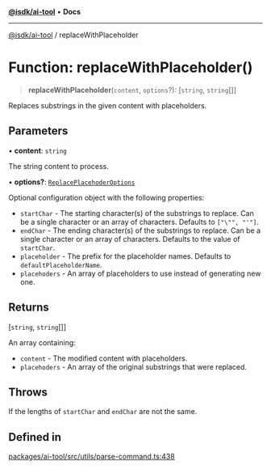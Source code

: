 [**@isdk/ai-tool**](../README.md) • **Docs**

***

[@isdk/ai-tool](../globals.md) / replaceWithPlaceholder

# Function: replaceWithPlaceholder()

> **replaceWithPlaceholder**(`content`, `options`?): [`string`, `string`[]]

Replaces substrings in the given content with placeholders.

## Parameters

• **content**: `string`

The string content to process.

• **options?**: [`ReplacePlacehoderOptions`](../interfaces/ReplacePlacehoderOptions.md)

Optional configuration object with the following properties:
  - `startChar` - The starting character(s) of the substrings to replace. Can be a single character or an array of characters. Defaults to `["\"", "'"]`.
  - `endChar` - The ending character(s) of the substrings to replace. Can be a single character or an array of characters. Defaults to the value of `startChar`.
  - `placeholder` - The prefix for the placeholder names. Defaults to `defaultPlaceholderName`.
  - `placehoders` - An array of placeholders to use instead of generating new one.

## Returns

[`string`, `string`[]]

An array containing:
  - `content` - The modified content with placeholders.
  - `placehoders` - An array of the original substrings that were replaced.

## Throws

If the lengths of `startChar` and `endChar` are not the same.

## Defined in

[packages/ai-tool/src/utils/parse-command.ts:438](https://github.com/isdk/ai-tool.js/blob/b0813174e9b350ae47231f8e5f885150313123b0/src/utils/parse-command.ts#L438)
